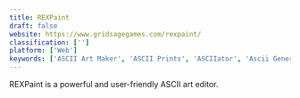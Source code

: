 ```yaml
---
title: REXPaint
draft: false 
website: https://www.gridsagegames.com/rexpaint/
classification: ['']
platform: ['Web']
keywords: ['ASCII Art Maker', 'ASCII Prints', 'ASCIIator', 'Ascii Generator 2', 'Asky', 'CADE', 'Charaster', 'Cowsay ASCII Generator', 'Dot Press', 'Gif Cube', 'JavE', 'LucidChart', 'MOTD Maker', 'Monodraw', 'PabloDraw', 'Playscii', 'Simply Learn Japanese', 'Triangle This', 'Visio', 'draw.io']
---
```

REXPaint is a powerful and user-friendly ASCII art editor.